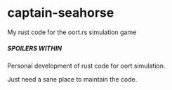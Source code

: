 # captain-seahorse
My rust code for the oort.rs simulation game

##### SPOILERS WITHIN

Personal development of rust code for oort simulation.  

Just need a sane place to maintain the code.
